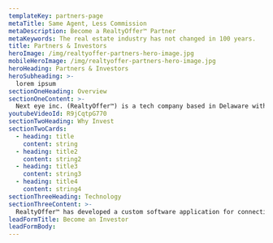 ```yaml
---
templateKey: partners-page
metaTitle: Same Agent, Less Commission
metaDescription: Become a RealtyOffer™ Partner
metaKeywords: The real estate industry has not changed in 100 years.
title: Partners & Investors
heroImage: /img/realtyoffer-partners-hero-image.jpg
mobileHeroImage: /img/realtyoffer-partners-hero-image.jpg
heroHeading: Partners & Investors
heroSubheading: >-
  lorem ipsum
sectionOneHeading: Overview
sectionOneContent: >-
  Next eye inc. (RealtyOffer™) is a tech company based in Delaware with offices located in Northville, MI. Consisting of real estate services, founded by Thea Tuto & Co. “Nexteye inc”. The objective of RealtyOffer™ is to streamline and disrupt the real estate industry. We intend to help the 90% of agents who can’t find consistency and educate and empower the 90% of consumers that are unaware of certain incentives they can take advantage of. Agents will have consistent opportunities without needing to spend thousands on wasted marketing. Agents simply offer less commission to sell a home or offer part of your commission to a consumer to purchase a home; pure savings to all parties involved. 
youtubeVideoId: R9jCqtpG770
sectionTwoHeading: Why Invest
sectionTwoCards:
  - heading: title
    content: string
  - heading: title2
    content: string2
  - heading: title3
    content: string3
  - heading: title4
    content: string4
sectionThreeHeading: Technology
sectionThreeContent: >-
  RealtyOffer™ has developed a custom software application for connecting buyers/sellers with real estate agents, available on the web and as an app on the iOS and Android App Stores. It was created using the latest technologies standards including React  and the .NET Framework, utilizing an ultra-secure, cloud-based infrastructure to ensure long-term scalability to match the expected growth of its user base. Agents can vie for the consumer’s attention by competitively offering varying commission amounts and other fees/offers through a sophisticated bidding platform that also considers the consumers preferences in the type of agent they are looking for. The application has real-time notifications sent via email, SMS, and App Push to keep users engaged and up to date. It also makes use of several RESTful APIs, various open-source software, and a multitude of services for tracking analytics events, processing credit cards with PCI compliance, email subscription management, uptime stability, error reporting, and more. 
leadFormTitle: Become an Investor
leadFormBody: 
---
```

